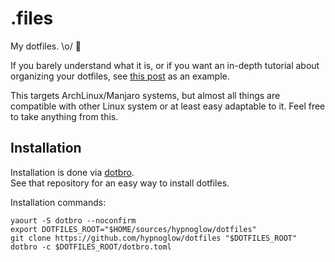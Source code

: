 # .files

My dotfiles. \o/ :metal:

If you barely understand what it is, or if you want an in-depth tutorial about organizing your dotfiles,
see [this post](https://medium.com/@webprolific/getting-started-with-dotfiles-43c3602fd789#.j9vtwid73) as an example.

This targets ArchLinux/Manjaro systems, but almost all things are compatible with other Linux system or at least
easy adaptable to it. Feel free to take anything from this.

## Installation

Installation is done via [dotbro](https://github.com/hypnoglow/dotbro).  
See that repository for an easy way to install dotfiles.

Installation commands:

    yaourt -S dotbro --noconfirm
    export DOTFILES_ROOT="$HOME/sources/hypnoglow/dotfiles"
    git clone https://github.com/hypnoglow/dotfiles "$DOTFILES_ROOT"
    dotbro -c $DOTFILES_ROOT/dotbro.toml
